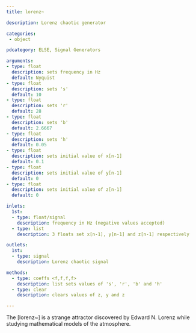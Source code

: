 ```yaml
---
title: lorenz~

description: Lorenz chaotic generator

categories:
 - object

pdcategory: ELSE, Signal Generators

arguments:
- type: float
  description: sets frequency in Hz
  default: Nyquist
- type: float
  description: sets 's'
  default: 10
- type: float
  description: sets 'r'
  default: 28
- type: float
  description: sets 'b'
  default: 2.6667
- type: float
  description: sets 'h'
  default: 0.05
- type: float
  description: sets initial value of x[n-1]
  default: 0.1
- type: float
  description: sets initial value of y[n-1]
  default: 0
- type: float
  description: sets initial value of z[n-1]
  default: 0

inlets:
  1st:
  - type: float/signal
    description: frequency in Hz (negative values accepted)
  - type: list
    description: 3 floats set x[n-1], y[n-1] and z[n-1] respectively

outlets:
  1st:
  - type: signal
    description: Lorenz chaotic signal

methods:
  - type: coeffs <f,f,f,f>
    description: list sets values of 's', 'r', 'b' and 'h'
  - type: clear
    description: clears values of z, y and z

---
```


The [lorenz~] is a strange attractor discovered by Edward N. Lorenz while studying mathematical models of the atmosphere.

